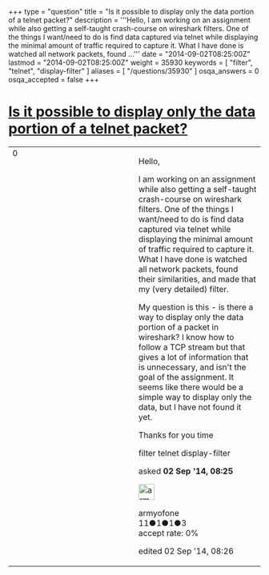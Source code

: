 +++
type = "question"
title = "Is it possible to display only the data portion of a telnet packet?"
description = '''Hello, I am working on an assignment while also getting a self-taught crash-course on wireshark filters. One of the things I want/need to do is find data captured via telnet while displaying the minimal amount of traffic required to capture it. What I have done is watched all network packets, found ...'''
date = "2014-09-02T08:25:00Z"
lastmod = "2014-09-02T08:25:00Z"
weight = 35930
keywords = [ "filter", "telnet", "display-filter" ]
aliases = [ "/questions/35930" ]
osqa_answers = 0
osqa_accepted = false
+++

<div class="headNormal">

# [Is it possible to display only the data portion of a telnet packet?](/questions/35930/is-it-possible-to-display-only-the-data-portion-of-a-telnet-packet)

</div>

<div id="main-body">

<div id="askform">

<table id="question-table" style="width:100%;"><colgroup><col style="width: 50%" /><col style="width: 50%" /></colgroup><tbody><tr class="odd"><td style="width: 30px; vertical-align: top"><div class="vote-buttons"><div id="post-35930-score" class="post-score" title="current number of votes">0</div><div id="favorite-count" class="favorite-count"></div></div></td><td><div id="item-right"><div class="question-body"><p>Hello,</p><p>I am working on an assignment while also getting a self-taught crash-course on wireshark filters. One of the things I want/need to do is find data captured via telnet while displaying the minimal amount of traffic required to capture it. What I have done is watched all network packets, found their similarities, and made that my (very detailed) filter.</p><p>My question is this - is there a way to display only the data portion of a packet in wireshark? I know how to follow a TCP stream but that gives a lot of information that is unnecessary, and isn't the goal of the assignment. It seems like there would be a simple way to display only the data, but I have not found it yet.</p><p>Thanks for you time</p></div><div id="question-tags" class="tags-container tags">filter telnet display-filter</div><div id="question-controls" class="post-controls"></div><div class="post-update-info-container"><div class="post-update-info post-update-info-user"><p>asked <strong>02 Sep '14, 08:25</strong></p><img src="https://secure.gravatar.com/avatar/3565196ad606b84aad0b04feac213426?s=32&amp;d=identicon&amp;r=g" class="gravatar" width="32" height="32" alt="armyofone&#39;s gravatar image" /><p>armyofone<br />
<span class="score" title="11 reputation points">11</span><span title="1 badges"><span class="badge1">●</span><span class="badgecount">1</span></span><span title="1 badges"><span class="silver">●</span><span class="badgecount">1</span></span><span title="3 badges"><span class="bronze">●</span><span class="badgecount">3</span></span><br />
<span class="accept_rate" title="Rate of the user&#39;s accepted answers">accept rate:</span> <span title="armyofone has no accepted answers">0%</span></p></div><div class="post-update-info post-update-info-edited"><p>edited 02 Sep '14, 08:26</p></div></div><div id="comments-container-35930" class="comments-container"></div><div id="comment-tools-35930" class="comment-tools"></div><div class="clear"></div><div id="comment-35930-form-container" class="comment-form-container"></div><div class="clear"></div></div></td></tr></tbody></table>

</div>

</div>

